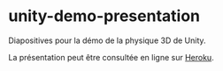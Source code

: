 # unity-demo-presentation
Diapositives pour la démo de la physique 3D de Unity.

La présentation peut être consultée en ligne sur [Heroku](https://unity-demo-presentation.herokuapp.com/).
